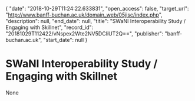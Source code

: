 {
  "date": "2018-10-29T11:24:22.633831", 
  "open_access": false, 
  "target_url": "http://www.banff-buchan.ac.uk/domain_web/05jisc/index.php", 
  "description": null, 
  "end_date": null, 
  "title": "SWaNI Interoperability Study / Engaging with Skillnet", 
  "record_id": "20181029T112422/vNspex2Wte2NV5DCIiUT2Q==", 
  "publisher": "banff-buchan.ac.uk", 
  "start_date": null
}

# SWaNI Interoperability Study / Engaging with Skillnet

None